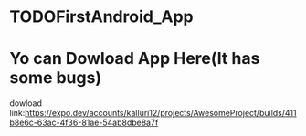 # TODOFirstAndroid_App
# Yo can Dowload App Here(It has some bugs)
dowload link:https://expo.dev/accounts/kalluri12/projects/AwesomeProject/builds/411b8e6c-63ac-4f36-81ae-54ab8dbe8a7f
